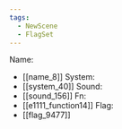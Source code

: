 ```yaml
---
tags:
  - NewScene
  - FlagSet
---
```

Name:
- [[name_8]]
System:
- [[system_40]]
Sound:
- [[sound_156]]
Fn:
- [[e1111_function14]]
Flag:
- [[flag_9477]]
